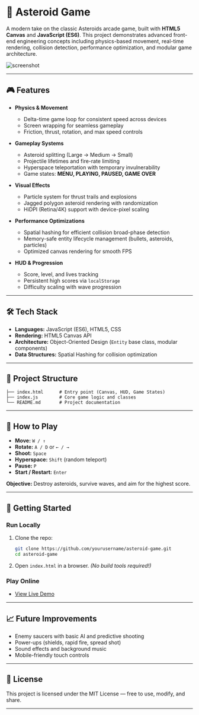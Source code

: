 # 🚀 Asteroid Game

A modern take on the classic Asteroids arcade game, built with **HTML5 Canvas** and **JavaScript (ES6)**. This project demonstrates advanced front-end engineering concepts including physics-based movement, real-time rendering, collision detection, performance optimization, and modular game architecture.

![screenshot](docs/screenshot.png) <!-- optional: replace with actual screenshot -->

---

## 🎮 Features

* **Physics & Movement**

  * Delta-time game loop for consistent speed across devices
  * Screen wrapping for seamless gameplay
  * Friction, thrust, rotation, and max speed controls

* **Gameplay Systems**

  * Asteroid splitting (Large → Medium → Small)
  * Projectile lifetimes and fire-rate limiting
  * Hyperspace teleportation with temporary invulnerability
  * Game states: **MENU, PLAYING, PAUSED, GAME OVER**

* **Visual Effects**

  * Particle system for thrust trails and explosions
  * Jagged polygon asteroid rendering with randomization
  * HiDPI (Retina/4K) support with device-pixel scaling

* **Performance Optimizations**

  * Spatial hashing for efficient collision broad-phase detection
  * Memory-safe entity lifecycle management (bullets, asteroids, particles)
  * Optimized canvas rendering for smooth FPS

* **HUD & Progression**

  * Score, level, and lives tracking
  * Persistent high scores via `localStorage`
  * Difficulty scaling with wave progression

---

## 🛠️ Tech Stack

* **Languages:** JavaScript (ES6), HTML5, CSS
* **Rendering:** HTML5 Canvas API
* **Architecture:** Object-Oriented Design (`Entity` base class, modular components)
* **Data Structures:** Spatial Hashing for collision optimization

---

## 📂 Project Structure

```
├── index.html      # Entry point (Canvas, HUD, Game States)
├── index.js        # Core game logic and classes
└── README.md       # Project documentation
```

---

## 🎯 How to Play

* **Move:** `W / ↑`
* **Rotate:** `A / D` or `← / →`
* **Shoot:** `Space`
* **Hyperspace:** `Shift` (random teleport)
* **Pause:** `P`
* **Start / Restart:** `Enter`

**Objective:** Destroy asteroids, survive waves, and aim for the highest score.

---

## 🚦 Getting Started

### Run Locally

1. Clone the repo:

   ```bash
   git clone https://github.com/yourusername/asteroid-game.git
   cd asteroid-game
   ```
2. Open `index.html` in a browser. *(No build tools required!)*

### Play Online

* [View Live Demo](https://your-demo-link.com)

---

## 📈 Future Improvements

* Enemy saucers with basic AI and predictive shooting
* Power-ups (shields, rapid fire, spread shot)
* Sound effects and background music
* Mobile-friendly touch controls

---

## 📜 License

This project is licensed under the MIT License — free to use, modify, and share.

---
